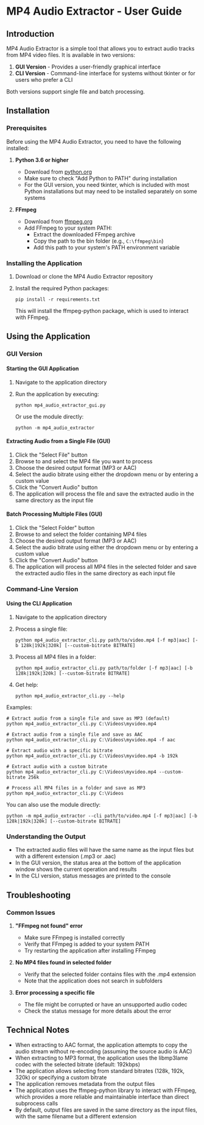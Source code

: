 # MP4 Audio Extractor - User Guide

## Introduction

MP4 Audio Extractor is a simple tool that allows you to extract audio tracks from MP4 video files. It is available in two versions:

1. **GUI Version** - Provides a user-friendly graphical interface
2. **CLI Version** - Command-line interface for systems without tkinter or for users who prefer a CLI

Both versions support single file and batch processing.

## Installation

### Prerequisites

Before using the MP4 Audio Extractor, you need to have the following installed:

1. **Python 3.6 or higher**
   - Download from [python.org](https://www.python.org/downloads/)
   - Make sure to check "Add Python to PATH" during installation
   - For the GUI version, you need tkinter, which is included with most Python installations but may need to be installed separately on some systems

2. **FFmpeg**
   - Download from [ffmpeg.org](https://ffmpeg.org/download.html)
   - Add FFmpeg to your system PATH:
     - Extract the downloaded FFmpeg archive
     - Copy the path to the bin folder (e.g., `C:\ffmpeg\bin`)
     - Add this path to your system's PATH environment variable

### Installing the Application

1. Download or clone the MP4 Audio Extractor repository
2. Install the required Python packages:
   ```
   pip install -r requirements.txt
   ```

   This will install the ffmpeg-python package, which is used to interact with FFmpeg.

## Using the Application

### GUI Version

#### Starting the GUI Application

1. Navigate to the application directory
2. Run the application by executing:
   ```
   python mp4_audio_extractor_gui.py
   ```

   Or use the module directly:
   ```
   python -m mp4_audio_extractor
   ```

#### Extracting Audio from a Single File (GUI)

1. Click the "Select File" button
2. Browse to and select the MP4 file you want to process
3. Choose the desired output format (MP3 or AAC)
4. Select the audio bitrate using either the dropdown menu or by entering a custom value
5. Click the "Convert Audio" button
6. The application will process the file and save the extracted audio in the same directory as the input file

#### Batch Processing Multiple Files (GUI)

1. Click the "Select Folder" button
2. Browse to and select the folder containing MP4 files
3. Choose the desired output format (MP3 or AAC)
4. Select the audio bitrate using either the dropdown menu or by entering a custom value
5. Click the "Convert Audio" button
6. The application will process all MP4 files in the selected folder and save the extracted audio files in the same directory as each input file

### Command-Line Version

#### Using the CLI Application

1. Navigate to the application directory

2. Process a single file:
   ```
   python mp4_audio_extractor_cli.py path/to/video.mp4 [-f mp3|aac] [-b 128k|192k|320k] [--custom-bitrate BITRATE]
   ```

3. Process all MP4 files in a folder:
   ```
   python mp4_audio_extractor_cli.py path/to/folder [-f mp3|aac] [-b 128k|192k|320k] [--custom-bitrate BITRATE]
   ```

4. Get help:
   ```
   python mp4_audio_extractor_cli.py --help
   ```

Examples:
```
# Extract audio from a single file and save as MP3 (default)
python mp4_audio_extractor_cli.py C:\Videos\myvideo.mp4

# Extract audio from a single file and save as AAC
python mp4_audio_extractor_cli.py C:\Videos\myvideo.mp4 -f aac

# Extract audio with a specific bitrate
python mp4_audio_extractor_cli.py C:\Videos\myvideo.mp4 -b 192k

# Extract audio with a custom bitrate
python mp4_audio_extractor_cli.py C:\Videos\myvideo.mp4 --custom-bitrate 256k

# Process all MP4 files in a folder and save as MP3
python mp4_audio_extractor_cli.py C:\Videos
```

You can also use the module directly:
```
python -m mp4_audio_extractor --cli path/to/video.mp4 [-f mp3|aac] [-b 128k|192k|320k] [--custom-bitrate BITRATE]
```

### Understanding the Output

- The extracted audio files will have the same name as the input files but with a different extension (.mp3 or .aac)
- In the GUI version, the status area at the bottom of the application window shows the current operation and results
- In the CLI version, status messages are printed to the console

## Troubleshooting

### Common Issues

1. **"FFmpeg not found" error**
   - Make sure FFmpeg is installed correctly
   - Verify that FFmpeg is added to your system PATH
   - Try restarting the application after installing FFmpeg

2. **No MP4 files found in selected folder**
   - Verify that the selected folder contains files with the .mp4 extension
   - Note that the application does not search in subfolders

3. **Error processing a specific file**
   - The file might be corrupted or have an unsupported audio codec
   - Check the status message for more details about the error

## Technical Notes

- When extracting to AAC format, the application attempts to copy the audio stream without re-encoding (assuming the source audio is AAC)
- When extracting to MP3 format, the application uses the libmp3lame codec with the selected bitrate (default: 192kbps)
- The application allows selecting from standard bitrates (128k, 192k, 320k) or specifying a custom bitrate
- The application removes metadata from the output files
- The application uses the ffmpeg-python library to interact with FFmpeg, which provides a more reliable and maintainable interface than direct subprocess calls
- By default, output files are saved in the same directory as the input files, with the same filename but a different extension
